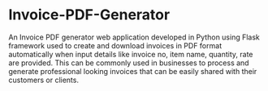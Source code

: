 # Invoice-PDF-Generator
An Invoice PDF generator web application developed in Python using Flask framework used to create and download invoices in PDF format automatically when input details like invoice no, item name, quantity, rate are provided. This can be commonly used in businesses to process and generate professional looking invoices that can be easily shared with their customers or clients.
